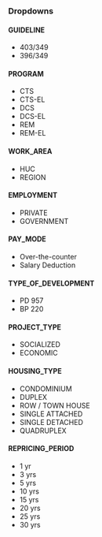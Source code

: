 ### Dropdowns

#### GUIDELINE
* 403/349
* 396/349
#### PROGRAM
* CTS
* CTS-EL
* DCS
* DCS-EL
* REM
* REM-EL
#### WORK_AREA
* HUC
* REGION
#### EMPLOYMENT
* PRIVATE
* GOVERNMENT
#### PAY_MODE
* Over-the-counter
* Salary Deduction
#### TYPE_OF_DEVELOPMENT
* PD 957
* BP 220
#### PROJECT_TYPE
* SOCIALIZED
* ECONOMIC
#### HOUSING_TYPE
* CONDOMINIUM
* DUPLEX
* ROW / TOWN HOUSE
* SINGLE ATTACHED
* SINGLE DETACHED
* QUADRUPLEX
#### REPRICING_PERIOD
* 1 yr
* 3 yrs
* 5 yrs
* 10 yrs
* 15 yrs
* 20 yrs
* 25 yrs
* 30 yrs
